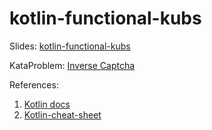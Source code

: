 # kotlin-functional-kubs

Slides: [kotlin-functional-kubs](https://slides.com/raphait/k)

KataProblem: [Inverse Captcha ](https://adventofcode.com/2017/day/1)

References:
1. [Kotlin docs](https://kotlinlang.org/docs/reference/)
2. [Kotlin-cheat-sheet](https://blog.kotlin-academy.com/kotlin-cheat-sheet-1137588c75a)